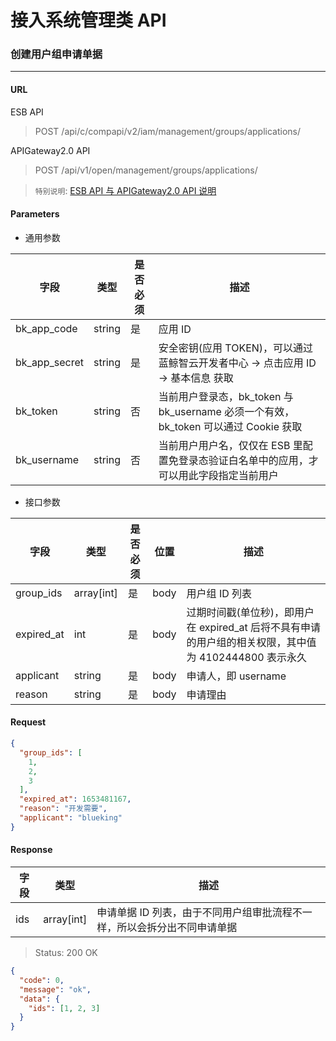# 接入系统管理类 API
### 创建用户组申请单据

-------

#### URL

ESB API

> POST /api/c/compapi/v2/iam/management/groups/applications/

APIGateway2.0 API

> POST /api/v1/open/management/groups/applications/

> `特别说明`: [ESB API 与 APIGateway2.0 API 说明](../01-Overview/01-BackendAPIvsESBAPI.md)


#### Parameters

* 通用参数

| 字段 |  类型 |是否必须  | 描述  |
|--------|--------|--------|--------|
|bk_app_code|string|是|应用 ID|
|bk_app_secret|string|是|安全密钥(应用 TOKEN)，可以通过 蓝鲸智云开发者中心 -> 点击应用 ID -> 基本信息 获取|
|bk_token|string|否|当前用户登录态，bk_token 与 bk_username 必须一个有效，bk_token 可以通过 Cookie 获取|
|bk_username|string|否|当前用户用户名，仅仅在 ESB 里配置免登录态验证白名单中的应用，才可以用此字段指定当前用户|

* 接口参数

| 字段 |  类型 |是否必须  | 位置 |描述  |
|--------|--------|--------|--------|--------|
| group_ids |  array[int]  | 是| body | 用户组 ID 列表 |
| expired_at | int | 是 | body | 过期时间戳(单位秒)，即用户在 expired_at 后将不具有申请的用户组的相关权限，其中值为 4102444800 表示永久 |
| applicant | string | 是 | body | 申请人，即 username |
| reason | string | 是 | body | 申请理由 |

#### Request
```json
{
  "group_ids": [
    1,
    2,
    3
  ],
  "expired_at": 1653481167,
  "reason": "开发需要",
  "applicant": "blueking"
}
```

#### Response

| 字段      |  类型      |  描述      |
|-----------|------------|--------|
| ids | array[int]  | 申请单据 ID 列表，由于不同用户组审批流程不一样，所以会拆分出不同申请单据 |

> Status: 200 OK

```json
{
  "code": 0,
  "message": "ok",
  "data": {
    "ids": [1, 2, 3]
  }
}
```
